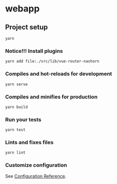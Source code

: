 # webapp

## Project setup

```
yarn
```

### Notice!!! Install plugins

```
yarn add file:./src/lib/vue-router-nashorn
```

### Compiles and hot-reloads for development
```
yarn serve
```

### Compiles and minifies for production
```
yarn build
```

### Run your tests
```
yarn test
```

### Lints and fixes files
```
yarn lint
```

### Customize configuration
See [Configuration Reference](https://cli.vuejs.org/config/).
